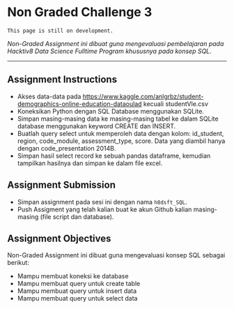 # Non Graded Challenge 3

```{attention}
This page is still on development.
```

_Non-Graded Assignment ini dibuat guna mengevaluasi pembelajaran pada Hacktiv8 Data Science Fulltime Program khususnya pada konsep SQL._

---

## Assignment Instructions

- Akses data-data pada https://www.kaggle.com/anlgrbz/student-demographics-online-education-dataoulad kecuali studentVle.csv
- Koneksikan Python dengan SQL Database menggunakan SQLite.
- Simpan masing-masing data ke masing-masing tabel ke dalam SQLite database menggunakan keyword CREATE dan INSERT.
- Buatlah query select untuk memperoleh data dengan kolom: id_student, region, code_module, assessment_type, score. Data yang diambil hanya dengan code_presentation 2014B.
- Simpan hasil select record ke sebuah pandas dataframe, kemudian tampilkan hasilnya dan simpan ke dalam file excel.

## Assignment Submission

- Simpan assignment pada sesi ini dengan nama `h8dsft_SQL`.
- Push Assigment yang telah kalian buat ke akun Github kalian masing-masing (file script dan database).

## Assignment Objectives

Non-Graded Assignment ini dibuat guna mengevaluasi konsep SQL sebagai berikut:

- Mampu membuat koneksi ke database
- Mampu membuat query untuk create table
- Mampu membuat query untuk insert data
- Mampu membuat query untuk select data
